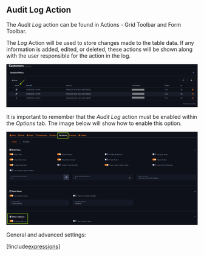 ## Audit Log Action

The *Audit Log* action can be found in Actions - Grid Toolbar and Form Toolbar.

The *Log* Action will be used to store changes made to the table data. If any information is added, edited, or deleted, these actions will be shown along with the user responsible for the action in the log.

![](../../media/Action_log_example_1.png)

It is important to remember that the *Audit Log* action must be enabled within the *Options* tab. The image below will show how to enable this option.

![](../../media/Action_log_example_2.png)

General and advanced settings:

[!include[expressions](overview_action.md)]














